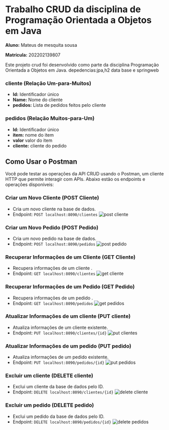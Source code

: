 # Trabalho CRUD da disciplina de Programação Orientada a Objetos em Java

**Aluno:** Mateus de mesquita sousa

**Matrícula:** 202202139807

Este projeto crud foi desenvolvido como parte da disciplina Programação Orientada a Objetos em Java. 
depedencias:jpa,h2 data base e springweb



### cliente (Relação Um-para-Muitos)
- **Id:** Identificador único
- **Name:** Nome do cliente
- **pedidos:** Lista de pedidos feitos pelo cliente

### pedidos (Relação Muitos-para-Um)
- **Id:** Identificador único
- **item:** nome do item
- **valor** valor do item
- **cliente:** cliente do pedido

## Como Usar o Postman

Você pode testar as operações da API CRUD usando o Postman, um cliente HTTP que permite interagir com APIs. Abaixo estão os endpoints e operações disponíveis:

### Criar um Novo Cliente (POST Cliente)
- Cria um novo cliente na base de dados.
- Endpoint: `POST localhost:8090/clientes`
![post cliente](https://github.com/memaths/projeto-Crud/assets/112908920/d106de3f-2f94-4ba9-867d-5d45b625010b)

### Criar um Novo Pedido (POST Pedido)
- Cria um novo pedido na base de dados.
- Endpoint: `POST localhost:8090/pedidos`
![post pedido](https://github.com/memaths/projeto-Crud/assets/112908920/a83d5b94-e173-4c68-93cc-e13739620631)

### Recuperar Informações de um Cliente (GET Cliente)
- Recupera informações de um cliente .
- Endpoint: `GET localhost:8090/clientes`
![get cliente](https://github.com/memaths/projeto-Crud/assets/112908920/afcdb590-c29b-43db-9423-41535ee64cb4)

### Recuperar Informações de um Pedido (GET Pedido)
- Recupera informações de um pedido .
- Endpoint: `GET localhost:8090/pedidos`
![get pedidos](https://github.com/memaths/projeto-Crud/assets/112908920/8546d72b-1a22-4373-a135-dfee1230b370)

### Atualizar Informações de um cliente (PUT cliente)
- Atualiza informações de um cliente existente.
- Endpoint: `PUT localhost:8090/clientes/{id}`
![put clientes](https://github.com/memaths/projeto-Crud/assets/112908920/00006dd0-7754-49f7-aced-7e301ac826f9)

### Atualizar Informações de um pedido (PUT pedido)
- Atualiza informações de um pedido existente.
- Endpoint: `PUT localhost:8090/pedidos/{id}`
![put pedidos](https://github.com/memaths/projeto-Crud/assets/112908920/7f055ca5-5711-4a8e-81b1-486b49d70d04)

### Excluir um cliente (DELETE cliente)
- Exclui um cliente da base de dados pelo ID.
- Endpoint: `DELETE localhost:8090/clientes/{id}`
![delete cliente](https://github.com/memaths/projeto-Crud/assets/112908920/368bbdf5-20d2-48c1-b2e0-a3e0ddbd46a8)

### Excluir um pedido (DELETE pedido)
- Exclui um pedido da base de dados pelo ID.
- Endpoint: `DELETE localhost:8090/pedidos/{id}`
![delete pedidos](https://github.com/memaths/projeto-Crud/assets/112908920/15f54b58-6ced-4bc4-b478-9c717e71245f)

